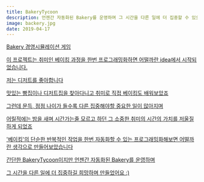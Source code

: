 ```yaml
---
title: BakeryTycoon
description: 언젠간 자동화된 Bakery를 운영하며 그 시간을 다른 일에 더 집중할 수 있으면 어떨까?
image: backery.jpg
date: 2019-04-17
---
```



<a href="https://github.com/hayleyshim/BakeryTycoon">Bakery 경영시뮬레이션 게임

<p>이 프로젝트는 취미인 베이킹 과정을 한번 프로그래밍화하면 어떨까란 idea에서 시작되었습니다.
<p>저는 디저트를 좋아합니다
<p>맛있는 빵집이나 디저트집을 찾아다니고 취미로 직접 베이킹도 배워보았죠
<p>그런데 문득, 점점 나이가 들수록 다른 집중해야할 중요한 일이 많아지며
<p>어릴적에는 밤을 새며 시간가는줄 모르고 하던 그 소중한 취미의 시간의 가치를 저울질하게 되었죠
<p>'베이킹'의 단순한 반복적인 작업을 한번 자동화할 수 있는 프로그래밍화해보면 어떨까란 생각으로 만들어보았습니다
<p>간단한 BakeryTycoon이지만 언젠간 자동화된 Bakery를 운영하며 
<p>그 시간을 다른 일에 더 집중하길 희망하며 만들었어요 :)  